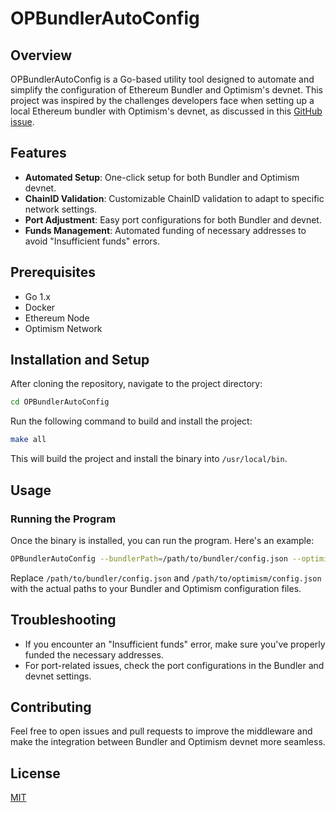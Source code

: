 # OPBundlerAutoConfig

## Overview

OPBundlerAutoConfig is a Go-based utility tool designed to automate and simplify the configuration of Ethereum Bundler and Optimism's devnet. This project was inspired by the challenges developers face when setting up a local Ethereum bundler with Optimism's devnet, as discussed in this [GitHub issue](https://github.com/ethereum-optimism/optimism/issues/6450#issuecomment-1705973174).

## Features

- **Automated Setup**: One-click setup for both Bundler and Optimism devnet.
- **ChainID Validation**: Customizable ChainID validation to adapt to specific network settings.
- **Port Adjustment**: Easy port configurations for both Bundler and devnet.
- **Funds Management**: Automated funding of necessary addresses to avoid "Insufficient funds" errors.

## Prerequisites

- Go 1.x
- Docker
- Ethereum Node
- Optimism Network

## Installation and Setup

After cloning the repository, navigate to the project directory:

```bash
cd OPBundlerAutoConfig
```

Run the following command to build and install the project:

```bash
make all
```

This will build the project and install the binary into `/usr/local/bin`.

## Usage

### Running the Program

Once the binary is installed, you can run the program. Here's an example:

```bash
OPBundlerAutoConfig --bundlerPath=/path/to/bundler/config.json --optimismPath=/path/to/optimism/config.json
```

Replace `/path/to/bundler/config.json` and `/path/to/optimism/config.json` with the actual paths to your Bundler and Optimism configuration files.

## Troubleshooting

- If you encounter an "Insufficient funds" error, make sure you've properly funded the necessary addresses.
- For port-related issues, check the port configurations in the Bundler and devnet settings.

## Contributing

Feel free to open issues and pull requests to improve the middleware and make the integration between Bundler and Optimism devnet more seamless.

## License

[MIT](LICENSE)
